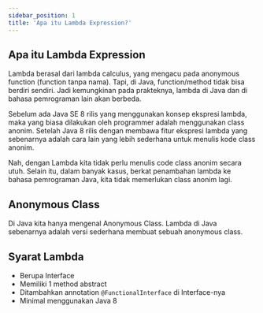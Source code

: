 ```yaml
---
sidebar_position: 1
title: 'Apa itu Lambda Expression?'
---
```


## Apa itu Lambda Expression

Lambda berasal dari lambda calculus, yang mengacu pada anonymous function (function tanpa nama). Tapi, di Java, function/method tidak bisa berdiri sendiri. Jadi kemungkinan pada prakteknya, lambda di Java dan di bahasa pemrograman lain akan berbeda. 

Sebelum ada Java SE 8 rilis yang menggunakan konsep ekspresi lambda, maka yang biasa dilakukan oleh programmer adalah menggunakan class anonim. Setelah Java 8 rilis dengan membawa fitur ekspresi lambda yang sebenarnya adalah cara lain yang lebih sederhana untuk menulis kode class anonim.

Nah, dengan Lambda kita tidak perlu menulis code class anonim secara utuh. Selain itu, dalam banyak kasus, berkat penambahan lambda ke bahasa pemrograman Java, kita tidak memerlukan class anonim lagi.

## Anonymous Class

Di Java kita hanya mengenal Anonymous Class. Lambda di Java sebenarnya adalah versi sederhana membuat sebuah anonymous class.

## Syarat Lambda

* Berupa Interface
* Memiliki 1 method abstract
* Ditambahkan annotation `@FunctionalInterface` di Interface-nya
* Minimal menggunakan Java 8